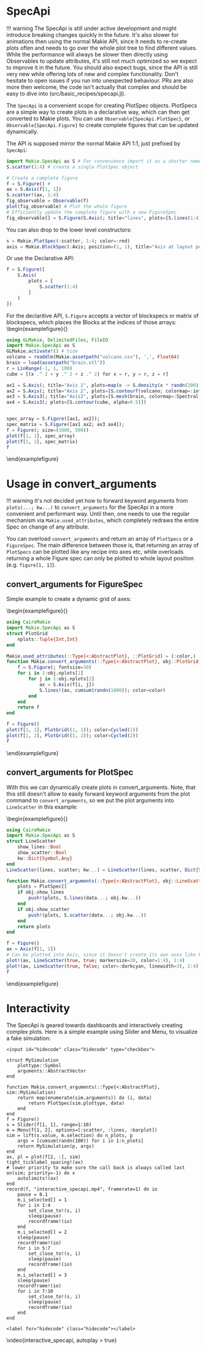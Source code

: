 # SpecApi

!!! warning
    The SpecApi is still under active development and might introduce breaking changes quickly in the future.
    It's also slower for animations then using the normal Makie API, since it needs to re-create plots often and needs to go over the whole plot tree to find different values.
    While the performance will always be slower then directly using Observables to update attributes, it's still not much optimized so we expect to improve it in the future.
    You should also expect bugs, since the API is still very new while offering lots of new and complex functionality.
    Don't hesitate to open issues if you run into unexpected behaviour.
    PRs are also more then welcome, the code isn't actually that complex and should be easy to dive into (src/basic_recipes/specapi.jl).

The `SpecApi` is a convenient scope for creating PlotSpec objects.
PlotSpecs are a simple way to create plots in a declarative way, which can then get converted to Makie plots.
You can use `Observable{SpecApi.PlotSpec}`, or `Observable{SpecApi.Figure}` to create complete figures that can be updated dynamically.

The API is supposed mirror the normal Makie API 1:1, just prefixed by `SpecApi`:
```julia
import Makie.SpecApi as S # For convenience import it as a shorter name
S.scatter(1:4) # create a single PlotSpec object

# Create a complete figure
f = S.Figure() #
ax = S.Axis(f[1, 1])
S.scatter!(ax, 1:4)
fig_observable = Observable(f)
plot(fig_observable) # Plot the whole figure
# Efficiently update the complete figure with a new FigureSpec
fig_observable[] = S.Figure(S.Axis(; title="lines", plots=[S.lines(1:4)]))
```

You can also drop to the lower level constructors:

```julia
s = Makie.PlotSpec(:scatter, 1:4; color=:red)
axis = Makie.BlockSpec(:Axis; position=(1, 1), title="Axis at layout position (1, 1)")
```

Or use the Declarative API:
```julia
f = S.Figure([
    S.Axis(
        plots = [
            S.scatter(1:4)
        ]
    )
])
```
For the declaritive API, `S.Figure` accepts a vector of blockspecs or matrix of blockspecs, which places the Blocks at the indices of those arrays:
\begin{examplefigure}{}
```julia
using GLMakie, DelimitedFiles, FileIO
import Makie.SpecApi as S
GLMakie.activate!() # hide
volcano = readdlm(Makie.assetpath("volcano.csv"), ',', Float64)
brain = load(assetpath("brain.stl"))
r = LinRange(-1, 1, 100)
cube = [(x .^ 2 + y .^ 2 + z .^ 2) for x = r, y = r, z = r]

ax1 = S.Axis(; title="Axis 1", plots=map(x -> S.density(x * randn(200) .+ 3x, color=:y), 1:5))
ax2 = S.Axis(; title="Axis 2", plots=[S.contourf(volcano; colormap=:inferno)])
ax3 = S.Axis3(; title="Axis3", plots=[S.mesh(brain, colormap=:Spectral, color=[tri[1][2] for tri in brain for i in 1:3])])
ax4 = S.Axis3(; plots=[S.contour(cube, alpha=0.5)])


spec_array = S.Figure([ax1, ax2]);
spec_matrix = S.Figure([ax1 ax2; ax3 ax4]);
f = Figure(; size=(1000, 500))
plot(f[1, 1], spec_array)
plot(f[1, 2], spec_matrix)
f
```
\end{examplefigure}

# Usage in convert_arguments

!!! warning
    It's not decided yet how to forward keyword arguments from `plots(...; kw...)` to `convert_arguments` for the SpecApi in a more convenient and performant way. Until then, one needs to use the regular mechanism via `Makie.used_attributes`, which completely redraws the entire Spec on change of any attribute.

You can overload `convert_arguments` and return an array of `PlotSpecs` or a `FigureSpec`.
The main difference between those is, that returning an array of `PlotSpecs` can be plotted like any recipe into axes etc, while overloads returning a whole Figure spec can only be plotted to whole layout position (e.g. `figure[1, 1]`).

## convert_arguments for FigureSpec

Simple example to create a dynamic grid of axes:

\begin{examplefigure}{}
```julia
using CairoMakie
import Makie.SpecApi as S
struct PlotGrid
    nplots::Tuple{Int,Int}
end

Makie.used_attributes(::Type{<:AbstractPlot}, ::PlotGrid) = (:color,)
function Makie.convert_arguments(::Type{<:AbstractPlot}, obj::PlotGrid; color=:black)
    f = S.Figure(; fontsize=30)
    for i in 1:obj.nplots[1]
        for j in 1:obj.nplots[2]
            ax = S.Axis(f[i, j])
            S.lines!(ax, cumsum(randn(1000)); color=color)
        end
    end
    return f
end

f = Figure()
plot(f[1, 1], PlotGrid((1, 1)); color=Cycled(1))
plot(f[1, 2], PlotGrid((2, 2)); color=Cycled(2))
f
```
\end{examplefigure}

## convert_arguments for PlotSpec

With this we can dynamically create plots in convert_arguments.
Note, that this still doesn't allow to easily forward keyword arguments from the plot command to `convert_arguments`, so we put the plot arguments into `LineScatter` in this example:

\begin{examplefigure}{}
```julia
using CairoMakie
import Makie.SpecApi as S
struct LineScatter
    show_lines::Bool
    show_scatter::Bool
    kw::Dict{Symbol,Any}
end
LineScatter(lines, scatter; kw...) = LineScatter(lines, scatter, Dict{Symbol,Any}(kw))

function Makie.convert_arguments(::Type{<:AbstractPlot}, obj::LineScatter, data...)
    plots = PlotSpec[]
    if obj.show_lines
        push!(plots, S.lines(data...; obj.kw...))
    end
    if obj.show_scatter
        push!(plots, S.scatter(data...; obj.kw...))
    end
    return plots
end

f = Figure()
ax = Axis(f[1, 1])
# Can be plotted into Axis, since it doesn't create its own axes like FigureSpec
plot!(ax, LineScatter(true, true; markersize=20, color=1:4), 1:4)
plot!(ax, LineScatter(true, false; color=:darkcyan, linewidth=3), 2:4)
f
```
\end{examplefigure}


# Interactivity

The SpecApi is geared towards dashboards and interactively creating complex plots.
Here is a simple example using Slider and Menu, to visualize a fake simulation:

~~~
<input id="hidecode" class="hidecode" type="checkbox">
~~~
```julia:simulation
struct MySimulation
    plottype::Symbol
    arguments::AbstractVector
end

function Makie.convert_arguments(::Type{<:AbstractPlot}, sim::MySimulation)
    return map(enumerate(sim.arguments)) do (i, data)
        return PlotSpec(sim.plottype, data)
    end
end
f = Figure()
s = Slider(f[1, 1], range=1:10)
m = Menu(f[1, 2], options=[:scatter, :lines, :barplot])
sim = lift(s.value, m.selection) do n_plots, p
    args = [cumsum(randn(100)) for i in 1:n_plots]
    return MySimulation(p, args)
end
ax, pl = plot(f[2, :], sim)
tight_ticklabel_spacing!(ax)
# lower priority to make sure the call back is always called last
on(sim; priority=-1) do x
    autolimits!(ax)
end
record(f, "interactive_specapi.mp4", framerate=1) do io
    pause = 0.1
    m.i_selected[] = 1
    for i in 1:4
        set_close_to!(s, i)
        sleep(pause)
        recordframe!(io)
    end
    m.i_selected[] = 2
    sleep(pause)
    recordframe!(io)
    for i in 5:7
        set_close_to!(s, i)
        sleep(pause)
        recordframe!(io)
    end
    m.i_selected[] = 3
    sleep(pause)
    recordframe!(io)
    for i in 7:10
        set_close_to!(s, i)
        sleep(pause)
        recordframe!(io)
    end
end
```
~~~
<label for="hidecode" class="hidecode"></label>
~~~

\video{interactive_specapi, autoplay = true}
